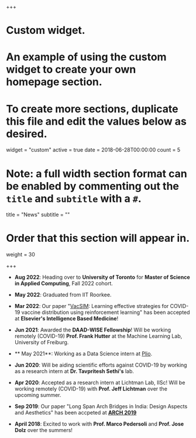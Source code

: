 +++
# Custom widget.
# An example of using the custom widget to create your own homepage section.
# To create more sections, duplicate this file and edit the values below as desired.
widget = "custom"
active = true
date = 2018-06-28T00:00:00
count = 5

# Note: a full width section format can be enabled by commenting out the `title` and `subtitle` with a `#`.
title = "News"
 subtitle = ""

# Order that this section will appear in.
weight = 30

+++

-	**Aug 2022**: Heading over to **University of Toronto** for **Master of Science in Applied Computing**, Fall 2022 cohort.
-	**May 2022**: Graduated from IIT Roorkee.
-   **Mar 2022**: Our paper "[VacSIM](https://www.sciencedirect.com/science/article/pii/S2666521222000138): Learning effective strategies for COVID-19 vaccine distribution using reinforcement learning" has been accepted at **Elsevier's Intelligence Based Medicine**!

-   **Jun 2021**:
    Awarded the **DAAD-WISE Fellowship**! Will be working remotely (COVID-19) **Prof. Frank Hutter** at the Machine Learning Lab, University of Freiburg.
    
- ** May 2021**: Working as a Data Science intern at [Plio](https://www.plio.in/). 
- **Jun 2020**: Will be aiding scientific efforts against COVID-19 by working as a research intern at **Dr. Tavpritesh Sethi's** lab. 
-   **Apr 2020**:
    Accepted as a research intern at Lichtman Lab, IISc! Will be working remotely (COVID-19) with **Prof. Jeff Lichtman** over the upcoming summer.

-   **Sep 2019**: Our paper "Long Span Arch Bridges in India: Design Aspects and Aesthetics" has been accpeted at **[ARCH 2019](https://link.springer.com/chapter/10.1007/978-3-030-29227-0_69)**
    
-   **April 2018**:
    Excited to work with **Prof. Marco Pedersoli** and **Prof. Jose Dolz** over the summers!
